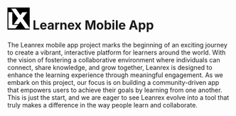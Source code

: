 # ![Learnex Logo](/images/logo.jpg) Learnex Mobile App

The Leanrex mobile app project marks the beginning of an exciting journey to create a vibrant, interactive platform for learners around the world. With the vision of fostering a collaborative environment where individuals can connect, share knowledge, and grow together, Leanrex is designed to enhance the learning experience through meaningful engagement. As we embark on this project, our focus is on building a community-driven app that empowers users to achieve their goals by learning from one another. This is just the start, and we are eager to see Leanrex evolve into a tool that truly makes a difference in the way people learn and collaborate.